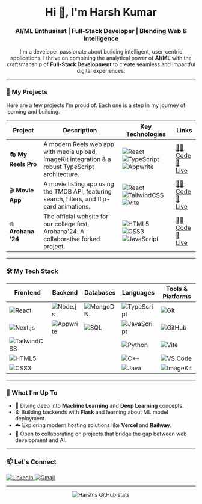 <h1 align="center">Hi 👋, I'm Harsh Kumar</h1>
<h3 align="center">AI/ML Enthusiast | Full-Stack Developer | Blending Web & Intelligence</h3>

<p align="center">
  I'm a developer passionate about building intelligent, user-centric applications. I thrive on combining the analytical power of <b>AI/ML</b> with the craftsmanship of <b>Full-Stack Development</b> to create seamless and impactful digital experiences.
</p>

---

### 🚀 My Projects

Here are a few projects I'm proud of. Each one is a step in my journey of learning and building.

| Project | Description | Key Technologies | Links |
|---|---|---|---|
| 🎭 **My Reels Pro** | A modern Reels web app with media upload, ImageKit integration & a robust TypeScript architecture. | ![React](https://img.shields.io/badge/React-61DAFB?logo=react&style=for-the-badge) ![TypeScript](https://img.shields.io/badge/TypeScript-3178C6?logo=typescript&style=for-the-badge) ![Appwrite](https://img.shields.io/badge/Appwrite-F02E65?logo=appwrite&style=for-the-badge) | [👨‍💻 Code](https://github.com/HarshlyHk/my-reels-pro) <br> [🚀 Live](#) |
| 🎬 **Movie App** | A movie listing app using the TMDB API, featuring search, filters, and flip-card animations. | ![React](https://img.shields.io/badge/React-61DAFB?logo=react&style=for-the-badge) ![TailwindCSS](https://img.shields.io/badge/TailwindCSS-38B2AC?logo=tailwindcss&style=for-the-badge) ![Vite](https://img.shields.io/badge/Vite-646CFF?logo=vite&style=for-the-badge) | [👨‍💻 Code](https://github.com/HarshlyHk/movie-app) <br> [🚀 Live](https://gorgeous-cat-ed44dc.netlify.app/) |
| 🌐 **Arohana '24** | The official website for our college fest, Arohana'24. A collaborative forked project. | ![HTML5](https://img.shields.io/badge/HTML5-E34F26?logo=html5&style=for-the-badge) ![CSS3](https://img.shields.io/badge/CSS3-1572B6?logo=css3&style=for-the-badge) ![JavaScript](https://img.shields.io/badge/JavaScript-F7DF1E?logo=javascript&style=for-the-badge) | [👨‍💻 Code](https://github.com/HarshlyHk/arohana) <br> [🚀 Live](#) |

---

### 🛠️ My Tech Stack

| Frontend | Backend | Databases | Languages | Tools & Platforms |
|---|---|---|---|---|
| ![React](https://img.shields.io/badge/React-61DAFB?logo=react) | ![Node.js](https://img.shields.io/badge/Node.js-339933?logo=nodedotjs) | ![MongoDB](https://img.shields.io/badge/MongoDB-47A248?logo=mongodb) | ![TypeScript](https://img.shields.io/badge/TypeScript-3178C6?logo=typescript) | ![Git](https://img.shields.io/badge/Git-F05032?logo=git) |
| ![Next.js](https://img.shields.io/badge/Next.js-000000?logo=nextdotjs) | ![Appwrite](https://img.shields.io/badge/Appwrite-F02E65?logo=appwrite) | ![SQL](https://img.shields.io/badge/SQL-4479A1?logo=mysql) | ![JavaScript](https://img.shields.io/badge/JavaScript-F7DF1E?logo=javascript) | ![GitHub](https://img.shields.io/badge/GitHub-181717?logo=github) |
| ![TailwindCSS](https://img.shields.io/badge/TailwindCSS-38B2AC?logo=tailwindcss) | | | ![Python](https://img.shields.io/badge/Python-3776AB?logo=python) | ![Vite](https://img.shields.io/badge/Vite-646CFF?logo=vite) |
| ![HTML5](https://img.shields.io/badge/HTML5-E34F26?logo=html5) | | | ![C++](https://img.shields.io/badge/C++-00599C?logo=cplusplus) | ![VS Code](https://img.shields.io/badge/VSCode-007ACC?logo=visualstudiocode) |
| ![CSS3](https://img.shields.io/badge/CSS3-1572B6?logo=css3) | | | ![Java](https://img.shields.io/badge/Java-007396?logo=java) | ![ImageKit](https://img.shields.io/badge/ImageKit-20B2AA?logo=imagekit) |

---

### 🌱 What I'm Up To

* 🧠 Diving deep into **Machine Learning** and **Deep Learning** concepts.
* ⚙️ Building backends with **Flask** and learning about ML model deployment.
* ☁️ Exploring modern hosting solutions like **Vercel** and **Railway**.
* 💬 Open to collaborating on projects that bridge the gap between web development and AI.

---

### 📫 Let's Connect

<p align="left">
  <a href="https://linkedin.com/in/harsh-kumar-amca" target="_blank">
    <img src="https://img.shields.io/badge/LinkedIn-0077B5?style=for-the-badge&logo=linkedin&logoColor=white" alt="LinkedIn"/>
  </a>
  <a href="mailto:harsh4212002@gmail.com">
    <img src="https://img.shields.io/badge/Gmail-D14836?style=for-the-badge&logo=gmail&logoColor=white" alt="Gmail"/>
  </a>
</p>

---

<p align="center">
  <img src="https://github-readme-stats.vercel.app/api?username=HarshlyHk&show_icons=true&theme=radical&rank_icon=github" alt="Harsh's GitHub stats" />
</p>
